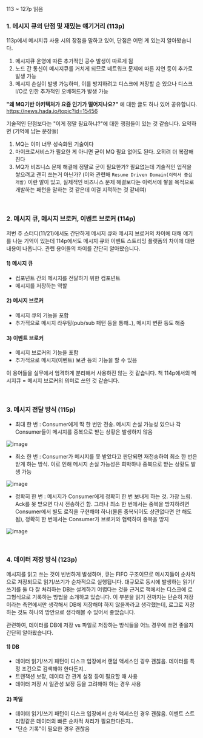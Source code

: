 113 ~ 127p 읽음

### 1. 메시지 큐의 단점 및 재밌는 얘기거리 (113p)
113p에서 메시지큐 사용 시의 장점을 말하고 있어, 단점은 어떤 게 있는지 알아봤습니다.


1. 메시지큐 운영에 따른 추가적인 공수 발생이 따르게 됨
2. 노드 간 통신이 메시지큐를 거치게 되므로 네트워크 문제에 따른 지연 등이 추가로 발생 가능
3. 메시지 손실이 발생 가능하며, 이를 방지하려고 디스크에 저장할 순 있으나 디스크 I/O로 인한 추가적인 오베허드가 발생 가능


**"왜 MQ기반 아키텍처가 요즘 인기가 떨어지나요?"** 에 대한 글도 하나 있어 공유합니다.
https://news.hada.io/topic?id=15456


기술적인 단점보다는 "이게 정말 필요하냐?"에 대한 쟁점들이 있는 것 같습니다. 요약하면 (기억에 남는 문장들)

1. MQ는 이미 너무 성숙화된 기술이다
2. 마이크로서비스가 필요한 게 아니면 굳이 MQ 필요 없어도 된다. 오히려 더 복잡해진다
3. MQ가 비즈니스 문제 해결에 정말로 굳이 필요한가? 필요없는데 기술적인 업적을 쌓으려고 괜히 쓰는거 아닌가? (이와 관련해 `Resume Driven Domain(이력서 중심 개발)` 이란 말이 있고, 실제적인 비즈니스 문제 해결보다는 이력서에 쌓을 목적으로 개발하는 패턴을 말하는 것 같은데 이걸 지적하는 것 같네여)

<br/>  

### 2. 메시지 큐, 메시지 브로커, 이벤트 브로커 (114p)
저번 주 스터디(11/21)에서도 간단하게 메시지 큐와 메시지 브로커의 차이에 대해 얘기를 나눈 기억이 있는데 114p에서도 메시지 큐와 이벤트 스트리밍 플랫폼의 차이에 대한 내용이 나옵니다. 관련 용어들의 차이를 간단히 알아봤습니다.

#### 1) 메시지 큐
- 컴포넌트 간의 메시지를 전달하기 위한 컴포넌트
- 메시지를 저장하는 역할

#### 2) 메시지 브로커
- 메시지 큐의 기능을 포함
- 추가적으로 메시지 라우팅(pub/sub 패턴 등을 통해..), 메시지 변환 등도 해줌

#### 3) 이벤트 브로커
- 메시지 브로커의 기능을 포함
- 추가적으로 메시지(이벤트) 보관 등의 기능을 할 수 있음


이 용어들을 실무에서 엄격하게 분리해서 사용하진 않는 것 같습니다. 책 114p에서의 메시지큐 = 메시지 브로커의 의미로 쓰인 것 같습니다.

<br/>  

### 3. 메시지 전달 방식 (115p)
- 최대 한 번 : Consumer에게 딱 한 번만 전송. 메시지 손실 가능성 있으나 각 Consumer들이 메시지를 중복으로 받는 상황은 발생하지 않음

![image](https://github.com/user-attachments/assets/69973aac-cf2c-4c45-a16c-77ce949fde9c)

- 최소 한 번 : Consumer가 메시지를 못 받았다고 판단되면 재전송하여 최소 한 번은 받게 하는 방식. 이로 인해 메시지 손실 가능성은 희박하나 중복으로 받는 상황도 발생 가능

![image](https://github.com/user-attachments/assets/f0e1b363-08cd-4204-98ea-e9cc5b1c7274)

- 정확히 한 번 : 메시지가 Consumer에게 정확히 한 번 보내게 하는 것. 가장 느림. Ack를 못 받으면 다시 전송하긴 함. 그러나 최소 한 번에서는 중복을 방지하려면 Consumer에서 별도 로직을 구현해야 하나(물론 중복되어도 상관없다면 안 해도 됨), 정확히 한 번에서는 Consumer가 브로커와 협력하여 중복을 방지
  
![image](https://github.com/user-attachments/assets/54f8ac53-38e7-4949-bbf3-b0564672aee6)


<br/>  

### 4. 데이터 저장 방식 (123p)
메시지를 읽고 쓰는 것이 빈번하게 발생하며, 큐는 FIFO 구조이므로 메시지들이 순차적으로 저장되므로 읽기/쓰기가 순차적으로 실행됩니다. 대규모로 동시에 발생하는 읽기/쓰기를 둘 다 잘 처리하는 DB는 설계하기 어렵다는 것을 근거로 책에서는 디스크에 로그형식으로 기록하는 방법을 소개하고 있습니다. 이 부분을 읽기 전까지는 단순히 저장이라는 측면에서만 생각해서 DB에 저장해야 하지 않을까라고 생각했는데, 로그로 저장하는 것도 하나의 방안으로 생각해볼 수 있어서 좋았습니다.

관련하여, 데이터를 DB에 저장 vs 파일로 저장하는 방식들을 어느 경우에 쓰면 좋을지 간단히 알아봤습니다.

#### 1) DB
- 데이터 읽기/쓰기 패턴이 디스크 입장에서 랜덤 액세스인 경우 괜찮음. 데이터를 특정 조건으로 검색해야 한다든지..
- 트랜잭션 보장, 데이터 간 관계 설정 등이 필요할 때 사용
- 데이터 저장 시 일관성 보장 등을 고려해야 하는 경우 사용

#### 2) 파일
- 데이터 읽기/쓰기 패턴이 디스크 입장에서 순차 액세스인 경우 괜찮음. 이벤트 스트리밍같은 데이터의 빠른 순차적 처리가 필요한다든지..
- "단순 기록"이 필요한 경우 괜찮음
